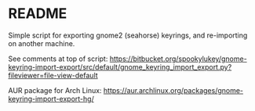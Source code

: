 # README #

Simple script for exporting gnome2 (seahorse) keyrings, and re-importing on another machine.

See comments at top of script: https://bitbucket.org/spookylukey/gnome-keyring-import-export/src/default/gnome_keyring_import_export.py?fileviewer=file-view-default

AUR package for Arch Linux: https://aur.archlinux.org/packages/gnome-keyring-import-export-hg/
